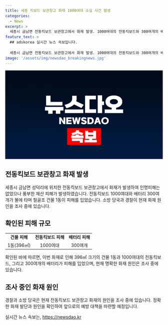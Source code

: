 ```yaml
---
title: 세종 킥보드 보관창고 화재 1000여대 소실 사건 발생
categories:
  - News
excerpt: >
  세종시 금남면 전동킥보드 보관창고에서 화재 발생. 1000여대의 전동킥보드와 300여개의 배터리가 불에 탔으나 인명피해는 없었다. 경찰과 소방 당국이 화재 원인을 조사 중. (150자)
feature_text: >
  ## adskorea 실시간 뉴스 속보입니다.

  세종시 금남면 전동킥보드 보관창고에서 화재 발생. 1000여대의 전동킥보드와 300여개의 배터리가 불에 탔으나 인명피해는 없었다. 경찰과 소방 당국이 화재 원인을 조사 중. (150자)
image: '/assets/img/newsdao_breakingnews.jpg'
---
```


<p><img src="/assets/img/newsdao_breakingnews.jpg" alt="adskorea 속보" /></p>

<h2 data-ke-size="size26">전동킥보드 보관창고 화재 발생</h2>

<p data-ke-size="size16">세종시 금남면 성덕리에 위치한 전동킥보드 보관창고에서 화재가 발생하여 인명피해는 없었으나 풍부한 재산 피해가 발생하였습니다. 전동킥보드 1000여대와 배터리 300여개가 불에 타며 철골조 건물 1동이 피해를 입었습니다. 소방 당국과 경찰이 현재 화재 원인을 조사 중에 있습니다.</p>

<h2 data-ke-size="size26">확인된 피해 규모</h2>

<table>
    <tr>
        <td style="text-align: center; height: 17px;"><b>건물 피해</b></td>
        <td style="text-align: center; height: 17px;"><b>전동킥보드 피해</b></td>
        <td style="text-align: center; height: 17px;"><b>배터리 피해</b></td>
    </tr>
    <tr>
        <td style="text-align: center; height: 17px;">1동(396㎡)</td>
        <td style="text-align: center; height: 17px;">1000여대</td>
        <td style="text-align: center; height: 17px;">300여개</td>
    </tr>
</table>

<p data-ke-size="size16">확인된 바에 따르면, 이번 화재로 인해 396㎡ 크기의 건물 1동과 1000여대의 전동킥보드, 그리고 300여개의 배터리가 피해를 입었으며, 현재 명확한 화재 원인은 조사 중에 있습니다.</p>

<h2 data-ke-size="size26">조사 중인 화재 원인</h2>

<p data-ke-size="size16">경찰과 소방 당국은 현재 전동킥보드 보관창고 화재의 원인을 조사 중에 있습니다. 정확한 화재 발단과 원인을 확인하여 앞으로의 예방 대책을 마련할 예정입니다.</p>
실시간 뉴스 속보는, <a href="https://newsdao.kr" rel="dofollow">https://newsdao.kr</a>


